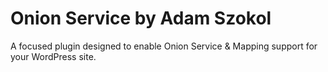 # Onion Service by Adam Szokol
A focused plugin designed to enable Onion Service &amp; Mapping support for your WordPress site.
